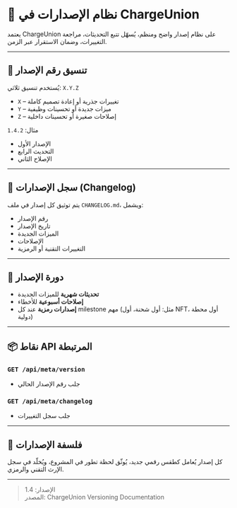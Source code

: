 # 🧮 نظام الإصدارات في ChargeUnion

يعتمد ChargeUnion على نظام إصدار واضح ومنظم، يُسهّل تتبع التحديثات، مراجعة التغييرات، وضمان الاستقرار عبر الزمن.

---

## 🧾 تنسيق رقم الإصدار

يُستخدم تنسيق ثلاثي: `X.Y.Z`

- `X` – تغييرات جذرية أو إعادة تصميم كاملة  
- `Y` – ميزات جديدة أو تحسينات وظيفية  
- `Z` – إصلاحات صغيرة أو تحسينات داخلية

مثال: `1.4.2`  
- الإصدار الأول  
- التحديث الرابع  
- الإصلاح الثاني

---

## 📜 سجل الإصدارات (Changelog)

يتم توثيق كل إصدار في ملف `CHANGELOG.md`، ويشمل:

- رقم الإصدار  
- تاريخ الإصدار  
- الميزات الجديدة  
- الإصلاحات  
- التغييرات التقنية أو الرمزية

---

## 🔄 دورة الإصدار

- **تحديثات شهرية** للميزات الجديدة  
- **إصلاحات أسبوعية** للأخطاء  
- **إصدارات رمزية** عند كل milestone مهم (مثل: أول شحنة، أول NFT، أول محطة دولية)

---

## 📦 نقاط API المرتبطة

### `GET /api/meta/version`
- جلب رقم الإصدار الحالي

### `GET /api/meta/changelog`
- جلب سجل التغييرات

---

## 🧭 فلسفة الإصدارات

كل إصدار يُعامل كطقس رقمي جديد، يُوثّق لحظة تطور في المشروع، ويُخلّد في سجل الإرث التقني والرمزي.

---

> الإصدار: 1.4  
> المصدر: ChargeUnion Versioning Documentation
